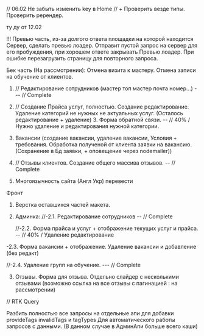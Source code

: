 // 06.02
Не забыть изменить key в Home // +
Проверить везде типы.
Проверить ререндер.

ту ду от 12.02

!!! Превью часть, из-за долгого ответа площадки на которой находится Сервер, сделать превью лоадер. Отправит пустой запрос на сервер для его пробуждения, при хорошем ответе закрывать Превью лоадер. При ошибке перезагрузить страницу для повторного запроса.

Бек часть
(На рассмотрении): Отмена визита к мастеру. Отмена записи на обучение от клиентов.

1. // Редактирование сотрудников (мастер топ мастер почта номер...) --- // Complete

2. // Создание Прайса услуг, полностью. Создание редактирование. Удаление категорий не нужных не актуальных услуг. (Осталось редактирование + удаление) 3. Форма обратной связи. -- // 40% / Нужно удаление и редактирования нужной категории.

3. Вакансии (создание вакансии, удаление вакансии, Условия + требования. Обработка полученой от клиента заявки на вакансию. (Сохранение в Бд заявки, + оповещение через nodemailer))

4. // Отзывы клиентов. Создание общего массива отзывов. -- // Complete

5. Многоязычность сайта (Англ Укр) перевести
<!--  -->

Фронт

1. Верстка оставшихся частей макета.
2. Админка:
   //-2.1. Редактирование сотрудников -- // Complete

   //-2.2. Форма прайса и услуг + отображение текущих услуг и прайса. -- // 40% / Удаление редактирование

-2.3. Форма вакансии + отображение. Удаление вакансии и добавление (без редакт)

//-2.4. Удаление групп на обучение. --- // Complete

3. Отзывы. Форма для отзыва. Отдельно слайдер с несколькими отзывами (возможно ссылка на все отзывы с пагинацией : на рассмотрении)

// RTK Query

Разбить полностью все запросы на отдельные апи для добавки provideTags invalidTags и tagTypes
Для автоматического работы запросов с данными. (В данном случае в АдминАпи больше всего каши)
